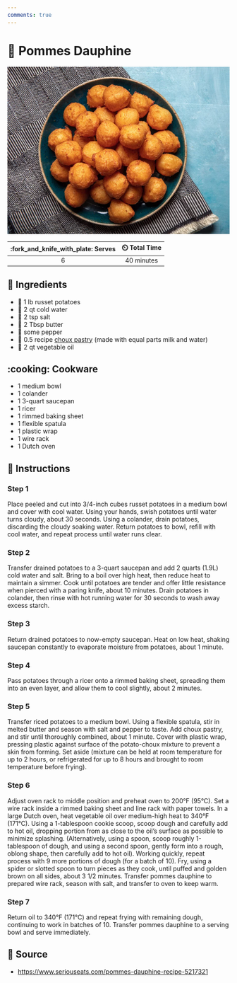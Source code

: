 ```yaml
---
comments: true
---
```

# :potato: Pommes Dauphine

![Pommes Dauphine](../assets/images/pommes-dauphine.jpg)

| :fork_and_knife_with_plate: Serves | :timer_clock: Total Time |
|:----------------------------------:|:-----------------------: |
| 6 | 40 minutes |

## :salt: Ingredients

- :potato: 1 lb russet potatoes
- :ice_cube: 2 qt cold water
- :salt: 2 tsp salt
- :butter: 2 Tbsp butter
- :salt: some pepper
- :butter: 0.5 recipe [choux pastry][1] (made with equal parts milk and water)
- :carrot: 2 qt vegetable oil

## :cooking: Cookware

- 1 medium bowl
- 1 colander
- 1 3-quart saucepan
- 1 ricer
- 1 rimmed baking sheet
- 1 flexible spatula
- 1 plastic wrap
- 1 wire rack
- 1 Dutch oven

## :pencil: Instructions

### Step 1

Place peeled and cut into 3/4-inch cubes russet potatoes in a medium bowl and cover with cool water. Using your hands,
swish potatoes until water turns cloudy, about 30 seconds. Using a colander, drain potatoes, discarding the cloudy
soaking water. Return potatoes to bowl, refill with cool water, and repeat process until water runs clear.

### Step 2

Transfer drained potatoes to a 3-quart saucepan and add 2 quarts (1.9L) cold water and salt. Bring to a boil over high
heat, then reduce heat to maintain a simmer. Cook until potatoes are tender and offer little resistance when pierced
with a paring knife, about 10 minutes. Drain potatoes in colander, then rinse with hot running water for 30 seconds to
wash away excess starch.

### Step 3

Return drained potatoes to now-empty saucepan. Heat on low heat, shaking saucepan constantly to evaporate moisture from
potatoes, about 1 minute.

### Step 4

Pass potatoes through a ricer onto a rimmed baking sheet, spreading them into an even layer, and allow them to cool
slightly, about 2 minutes.

### Step 5

Transfer riced potatoes to a medium bowl. Using a flexible spatula, stir in melted butter and season with salt and
pepper to taste. Add choux pastry, and stir until thoroughly combined, about 1 minute. Cover with plastic wrap, pressing
plastic against surface of the potato-choux mixture to prevent a skin from forming. Set aside (mixture can be held at
room temperature for up to 2 hours, or refrigerated for up to 8 hours and brought to room temperature before frying).

### Step 6

Adjust oven rack to middle position and preheat oven to 200°F (95°C). Set a wire rack inside a rimmed baking sheet and
line rack with paper towels. In a large Dutch oven, heat vegetable oil over medium-high heat to 340°F (171°C). Using a
1-tablespoon cookie scoop, scoop dough and carefully add to hot oil, dropping portion from as close to the oil’s
surface as possible to minimize splashing. (Alternatively, using a spoon, scoop roughly 1-tablespoon of dough, and using
a second spoon, gently form into a rough, oblong shape, then carefully add to hot oil). Working quickly, repeat process
with 9 more portions of dough (for a batch of 10). Fry, using a spider or slotted spoon to turn pieces as they cook,
until puffed and golden brown on all sides, about 3 1/2 minutes. Transfer pommes dauphine to prepared wire rack, season
with salt, and transfer to oven to keep warm.

### Step 7

Return oil to 340°F (171°C) and repeat frying with remaining dough, continuing to work in batches of 10. Transfer
pommes dauphine to a serving bowl and serve immediately.

## :link: Source

- <https://www.seriouseats.com/pommes-dauphine-recipe-5217321>

[1]: <../ingredients/pastry-dough/pâte-à-choux.md>
